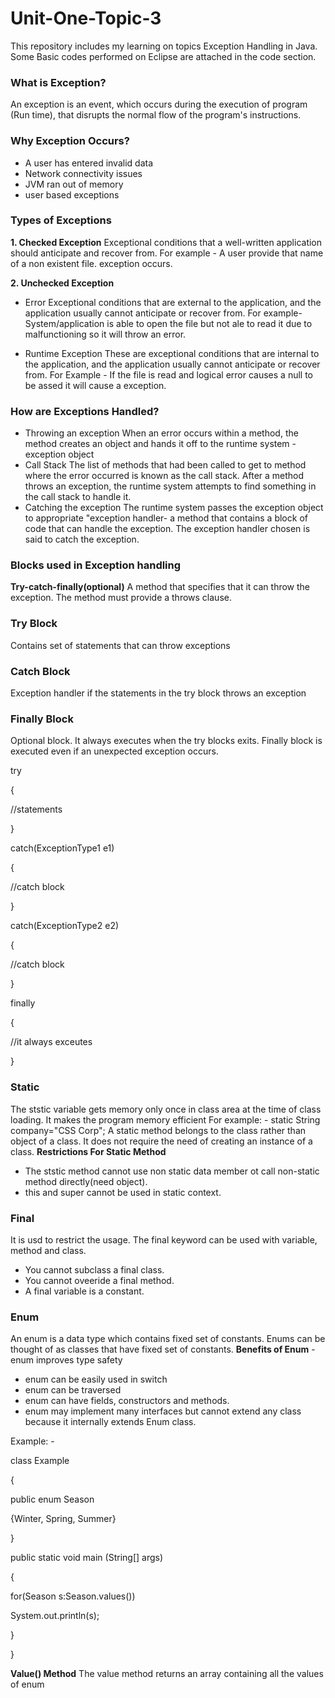 # Unit-One-Topic-3
This repository includes my learning on topics Exception Handling in Java. Some Basic codes performed on Eclipse are attached in the code section.

### What is Exception?
An exception is an event, which occurs during the execution of program (Run time), that disrupts the normal flow of the program's instructions.
### Why Exception Occurs?
- A user has entered invalid data
- Network connectivity issues
- JVM ran out of memory
- user based exceptions
### Types of Exceptions
**1. Checked Exception**
Exceptional conditions that a well-written application should anticipate and recover from.
For example - A user provide that name of a non existent file. exception occurs.

**2. Unchecked Exception**
- Error
Exceptional conditions that are external to the application, and the application usually cannot anticipate or recover from.
For example- System/application is able to open the file but not ale to read it due to malfunctioning so it will throw an error.

- Runtime Exception
These are exceptional conditions that are internal to the application, and the application usually cannot anticipate or recover from. 
For Example - If the file is read and logical error causes a null to be assed it will cause a exception.

### How are Exceptions Handled?
- Throwing an exception
When an error occurs within a method, the method creates an object and hands it off to the runtime system - exception object
- Call Stack
The list of methods that had been called to get to method where the error occurred is known as the call stack. After a method throws an exception, the runtime system attempts to find something in the call stack to handle it.
- Catching the exception
The runtime system passes the exception object to appropriate "exception handler- a method that contains a block of code that can handle the exception. The exception handler chosen is said to catch the exception.

### Blocks used in Exception handling
**Try-catch-finally(optional)**
A method that specifies that it can throw the exception. The method must provide a throws clause.

### Try Block
Contains set of statements that can throw exceptions

### Catch Block
Exception handler if the statements in the try block throws an exception

### Finally Block
Optional block. It always executes when the try blocks exits. Finally block is executed even if an unexpected exception occurs.

try

{

//statements

}

catch(ExceptionType1 e1)

{

//catch block

}

catch(ExceptionType2 e2)

{

//catch block

}

finally

{

//it always exceutes

}
### Static
The ststic variable gets memory only once in class area at the time of class loading. It makes the program memory efficient
For example: - static String company="CSS Corp";
A static method belongs to the class rather than object of a class. It does not require the need of creating an instance of a class.
**Restrictions For Static Method**
- The ststic method cannot use non static data member ot call non-static method directly(need object).
- this and super cannot be used in static context.

### Final
It is usd to restrict the usage. The final keyword can be used with variable, method and class.
- You cannot subclass a final class.
- You cannot oveeride a final method.
- A final variable is a constant.

### Enum
An enum is a data type which contains fixed set of constants. Enums can be thought of as classes that have fixed set of constants.
**Benefits of Enum**
-enum improves type safety
- enum can be easily used in switch
- enum can be traversed
- enum can have fields, constructors and methods.
- enum may implement many interfaces but cannot extend any class because it internally extends Enum class.

Example: -

class Example

{

public enum Season

{Winter, Spring, Summer}

}

public static void main (String[] args)

{

for(Season s:Season.values())

System.out.println(s);

}

}

**Value() Method** The value method returns an array containing all the values of enum
